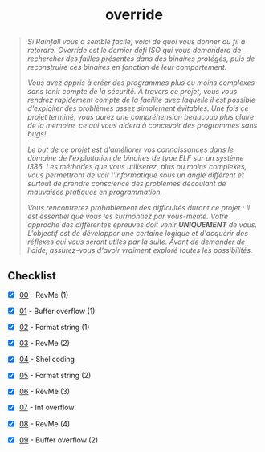 # <p align="center">override</p>
> *Si Rainfall vous a semblé facile, voici de quoi vous donner du fil à retordre. Override est le dernier défi ISO qui vous demandera de rechercher des failles présentes dans des binaires protégés, puis de reconstruire ces binaires en fonction de leur comportement.*
>
> *Vous avez appris à créer des programmes plus ou moins complexes sans tenir compte de la sécurité. À travers ce projet, vous vous rendrez rapidement compte de la facilité avec laquelle il est possible d'exploiter des problèmes assez simplement évitables. Une fois ce projet terminé, vous aurez une compréhension beaucoup plus claire de la mémoire, ce qui vous aidera à concevoir des programmes sans bugs!*
>
> *Le but de ce projet est d'améliorer vos connaissances dans le domaine de l'exploitation de binaires de type ELF sur un système i386. Les méthodes que vous utiliserez, plus ou moins complexes, vous permettront de voir l'informatique sous un angle différent et surtout de prendre conscience des problèmes découlant de mauvaises pratiques en programmation.*
>
> *Vous rencontrerez probablement des difficultés durant ce projet : il est essentiel que vous les surmontiez par vous-même. Votre approche des différentes épreuves doit venir **UNIQUEMENT** de vous. L'objectif est de développer une certaine logique et d'acquérir des réflexes qui vous seront utiles par la suite. Avant de demander de l'aide, assurez-vous d'avoir vraiment exploré toutes les possibilités.*

## Checklist
- [x] [00](https://github.com/Skalyaeve/override/tree/main/00) - RevMe (1)
- [x] [01](https://github.com/Skalyaeve/override/tree/main/01) - Buffer overflow (1)
- [x] [02](https://github.com/Skalyaeve/override/tree/main/02) - Format string (1)
- [x] [03](https://github.com/Skalyaeve/override/tree/main/03) - RevMe (2)
- [x] [04](https://github.com/Skalyaeve/override/tree/main/04) - Shellcoding
- [x] [05](https://github.com/Skalyaeve/override/tree/main/05) - Format string (2)
- [x] [06](https://github.com/Skalyaeve/override/tree/main/06) - RevMe (3)
- [x] [07](https://github.com/Skalyaeve/override/tree/main/07) - Int overflow
- [x] [08](https://github.com/Skalyaeve/override/tree/main/08) - RevMe (4)
- [x] [09](https://github.com/Skalyaeve/override/tree/main/09) - Buffer overflow (2)

